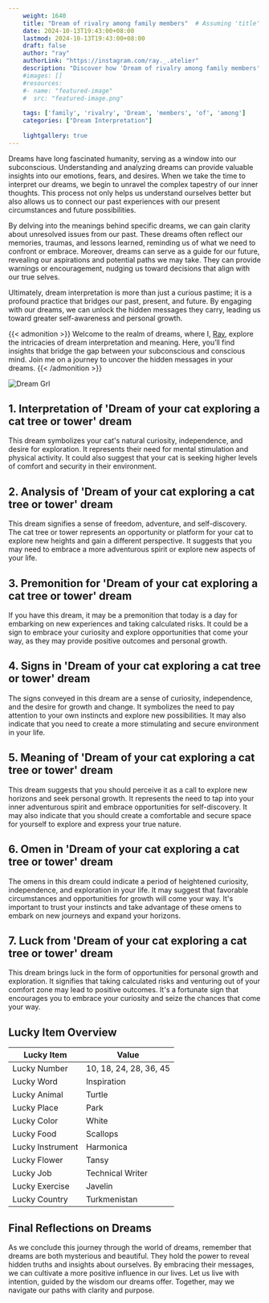 ```yaml
---
    weight: 1640
    title: "Dream of rivalry among family members"  # Assuming 'title' column exists
    date: 2024-10-13T19:43:00+08:00
    lastmod: 2024-10-13T19:43:00+08:00
    draft: false
    author: "ray"
    authorLink: "https://instagram.com/ray._.atelier"
    description: "Discover how 'Dream of rivalry among family members' can interpret your future and uncover its significant meanings in your life."
    #images: []
    #resources:
    #- name: "featured-image"
    #  src: "featured-image.png"
    
    tags: ['family', 'rivalry', 'Dream', 'members', 'of', 'among']
    categories: ["Dream Interpretation"]
    
    lightgallery: true
---
```

    
Dreams have long fascinated humanity, serving as a window into our subconscious. Understanding and analyzing dreams can provide valuable insights into our emotions, fears, and desires. When we take the time to interpret our dreams, we begin to unravel the complex tapestry of our inner thoughts. This process not only helps us understand ourselves better but also allows us to connect our past experiences with our present circumstances and future possibilities.

By delving into the meanings behind specific dreams, we can gain clarity about unresolved issues from our past. These dreams often reflect our memories, traumas, and lessons learned, reminding us of what we need to confront or embrace. Moreover, dreams can serve as a guide for our future, revealing our aspirations and potential paths we may take. They can provide warnings or encouragement, nudging us toward decisions that align with our true selves.

Ultimately, dream interpretation is more than just a curious pastime; it is a profound practice that bridges our past, present, and future. By engaging with our dreams, we can unlock the hidden messages they carry, leading us toward greater self-awareness and personal growth.

{{< admonition >}}
Welcome to the realm of dreams, where I, [Ray](https://instagram.com/ray._.atelier), explore the intricacies of dream interpretation and meaning. Here, you’ll find insights that bridge the gap between your subconscious and conscious mind. Join me on a journey to uncover the hidden messages in your dreams.
{{< /admonition >}}

![Dream Grl](https://cdn.pixabay.com/photo/2017/11/02/03/35/gothic-2910057_1280.jpg "Dream Grl")

## 1. Interpretation of 'Dream of your cat exploring a cat tree or tower' dream
 This dream symbolizes your cat's natural curiosity, independence, and desire for exploration. It represents their need for mental stimulation and physical activity. It could also suggest that your cat is seeking higher levels of comfort and security in their environment.

## 2. Analysis of 'Dream of your cat exploring a cat tree or tower' dream
 This dream signifies a sense of freedom, adventure, and self-discovery. The cat tree or tower represents an opportunity or platform for your cat to explore new heights and gain a different perspective. It suggests that you may need to embrace a more adventurous spirit or explore new aspects of your life.

## 3. Premonition for 'Dream of your cat exploring a cat tree or tower' dream
 If you have this dream, it may be a premonition that today is a day for embarking on new experiences and taking calculated risks. It could be a sign to embrace your curiosity and explore opportunities that come your way, as they may provide positive outcomes and personal growth.

## 4. Signs in 'Dream of your cat exploring a cat tree or tower' dream
 The signs conveyed in this dream are a sense of curiosity, independence, and the desire for growth and change. It symbolizes the need to pay attention to your own instincts and explore new possibilities. It may also indicate that you need to create a more stimulating and secure environment in your life.

## 5. Meaning of 'Dream of your cat exploring a cat tree or tower' dream
 This dream suggests that you should perceive it as a call to explore new horizons and seek personal growth. It represents the need to tap into your inner adventurous spirit and embrace opportunities for self-discovery. It may also indicate that you should create a comfortable and secure space for yourself to explore and express your true nature.

## 6. Omen in 'Dream of your cat exploring a cat tree or tower' dream
 The omens in this dream could indicate a period of heightened curiosity, independence, and exploration in your life. It may suggest that favorable circumstances and opportunities for growth will come your way. It's important to trust your instincts and take advantage of these omens to embark on new journeys and expand your horizons.

## 7. Luck from 'Dream of your cat exploring a cat tree or tower' dream
 This dream brings luck in the form of opportunities for personal growth and exploration. It signifies that taking calculated risks and venturing out of your comfort zone may lead to positive outcomes. It's a fortunate sign that encourages you to embrace your curiosity and seize the chances that come your way.

## Lucky Item Overview
| Lucky Item          | Value              |
|---------------|--------------------|
| Lucky Number        | 10, 18, 24, 28, 36, 45  |
| Lucky Word          | Inspiration |
| Lucky Animal        | Turtle |
| Lucky Place         | Park     |
| Lucky Color         | White     |
| Lucky Food          | Scallops      |
| Lucky Instrument    | Harmonica |
| Lucky Flower        | Tansy    |
| Lucky Job           | Technical Writer       |
| Lucky Exercise      | Javelin  |
| Lucky Country       | Turkmenistan    |


##  Final Reflections on Dreams

As we conclude this journey through the world of dreams, remember that dreams are both mysterious and beautiful. They hold the power to reveal hidden truths and insights about ourselves. By embracing their messages, we can cultivate a more positive influence in our lives. Let us live with intention, guided by the wisdom our dreams offer. Together, may we navigate our paths with clarity and purpose.
